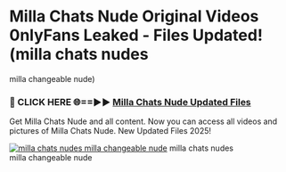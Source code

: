# Milla Chats Nude Original Videos 0nlyFans Leaked - Files Updated! (milla chats nudes<br>
milla changeable nude)

<h3>🔴 CLICK HERE 🌐==►► <a href="https://tinyurl.com/2p9ay9w9" rel="nofollow">Milla Chats Nude Updated Files</a></h3>

Get Milla Chats Nude and all content. Now you can access all videos and pictures of Milla Chats Nude. New Updated Files 2025!

[![milla chats nudes<br>
milla changeable nude](https://i.imgur.com/KQgVmj3.gif)](https://tinyurl.com/2p9ay9w9)
milla chats nudes<br>
milla changeable nude